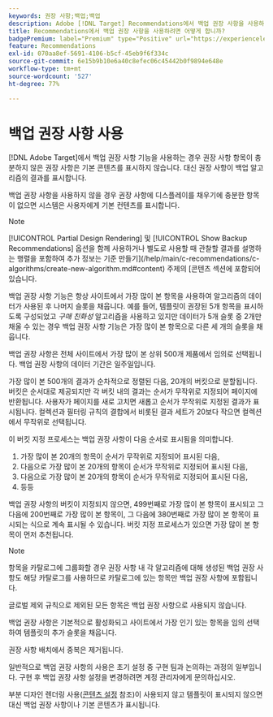 ```yaml
---
keywords: 권장 사항;백업;백업
description: Adobe [!DNL Target] Recommendations에서 백업 권장 사항을 사용하는 방법을 알아봅니다. 권장 사항 항목이 충분하지 않은 권장 사항에는 백업 알고리즘의 결과가 표시됩니다.
title: Recommendations에서 백업 권장 사항을 사용하려면 어떻게 합니까?
badgePremium: label="Premium" type="Positive" url="https://experienceleague.adobe.com/docs/target/using/introduction/intro.html?lang=en#premium newtab=true" tooltip="Target Premium에 포함된 내용을 확인하십시오."
feature: Recommendations
exl-id: 070aa8ef-5691-4106-b5cf-45eb9f6f334c
source-git-commit: 6e15b9b10e6a40c8efec06c45442b0f9894e648e
workflow-type: tm+mt
source-wordcount: '527'
ht-degree: 77%

---
```


# 백업 권장 사항 사용

[!DNL Adobe Target]에서 백업 권장 사항 기능을 사용하는 경우 권장 사항 항목이 충분하지 않은 권장 사항은 기본 콘텐츠를 표시하지 않습니다. 대신 권장 사항이 백업 알고리즘의 결과를 표시합니다.

백업 권장 사항을 사용하지 않을 경우 권장 사항에 디스플레이를 채우기에 충분한 항목이 없으면 시스템은 사용자에게 기본 컨텐츠를 표시합니다.

>[!NOTE]
>
>[!UICONTROL Partial Design Rendering] 및 [!UICONTROL Show Backup Recommendations] 옵션을 함께 사용하거나 별도로 사용할 때 관찰할 결과를 설명하는 행렬을 포함하여 추가 정보는 기준 만들기](/help/main/c-recommendations/c-algorithms/create-new-algorithm.md#content) 주제의 [콘텐츠 섹션에 포함되어 있습니다.

백업 권장 사항 기능은 항상 사이트에서 가장 많이 본 항목을 사용하여 알고리즘의 데이터가 사용된 후 나머지 슬롯을 채웁니다. 예를 들어, 템플릿이 권장된 5개 항목을 표시하도록 구성되었고 *구매 친화성* 알고리즘을 사용하고 있지만 데이터가 5개 슬롯 중 2개만 채울 수 있는 경우 백업 권장 사항 기능은 가장 많이 본 항목으로 다른 세 개의 슬롯을 채웁니다.

백업 권장 사항은 전체 사이트에서 가장 많이 본 상위 500개 제품에서 임의로 선택됩니다. 백업 권장 사항의 데이터 기간은 일주일입니다.

가장 많이 본 500개의 결과가 순차적으로 정렬된 다음, 20개의 버킷으로 분할됩니다. 버킷은 순서대로 제공되지만 각 버킷 내의 결과는 순서가 무작위로 지정되어 페이지에 반환됩니다. 사용자가 페이지를 새로 고치면 새롭고 순서가 무작위로 지정된 결과가 표시됩니다. 컬렉션과 필터링 규칙의 결합에서 비롯된 결과 세트가 20보다 작으면 컬렉션에서 무작위로 선택됩니다.

이 버킷 지정 프로세스는 백업 권장 사항이 다음 순서로 표시됨을 의미합니다.

1. 가장 많이 본 20개의 항목이 순서가 무작위로 지정되어 표시된 다음,
1. 다음으로 가장 많이 본 20개의 항목이 순서가 무작위로 지정되어 표시된 다음,
1. 다음으로 가장 많이 본 20개의 항목이 순서가 무작위로 지정되어 표시된 다음,
1. 등등

백업 권장 사항의 버킷이 지정되지 않으면, 499번째로 가장 많이 본 항목이 표시되고 그 다음에 200번째로 가장 많이 본 항목이, 그 다음에 380번째로 가장 많이 본 항목이 표시되는 식으로 계속 표시될 수 있습니다. 버킷 지정 프로세스가 있으면 가장 많이 본 항목이 먼저 추천됩니다.

>[!NOTE]
>
>항목을 카탈로그에 그룹화할 경우 권장 사항 내 각 알고리즘에 대해 생성된 백업 권장 사항도 해당 카탈로그를 사용하므로 카탈로그에 있는 항목만 백업 권장 사항에 포함됩니다.

글로벌 제외 규칙으로 제외된 모든 항목은 백업 권장 사항으로 사용되지 않습니다.

백업 권장 사항은 기본적으로 활성화되고 사이트에서 가장 인기 있는 항목을 임의 선택하여 템플릿의 추가 슬롯을 채웁니다.

권장 사항 배치에서 중복은 제거됩니다.

일반적으로 백업 권장 사항의 사용은 초기 설정 중 구현 팀과 논의하는 과정의 일부입니다. 구현 후 백업 권장 사항 설정을 변경하려면 계정 관리자에게 문의하십시오.

부분 디자인 렌더링 사용([콘텐츠 설정](/help/main/c-recommendations/c-algorithms/create-new-algorithm.md#content) 참조)이 사용되지 않고 템플릿이 표시되지 않으면 대신 백업 권장 사항이나 기본 콘텐츠가 표시됩니다.
